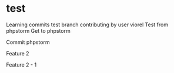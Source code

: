 # test
Learning commits
test branch
contributing by user viorel
Test from phpstorm
Get to phpstorm
<p>Commit phpstorm</p>
<p>Feature 2</p>
<p>Feature 2 - 1</p>
